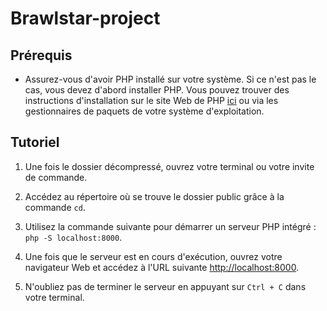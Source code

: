 # Brawlstar-project

## Prérequis
- Assurez-vous d'avoir PHP installé sur votre système. Si ce n'est pas le cas, vous devez d'abord installer PHP. Vous pouvez trouver des instructions d'installation sur le site Web de PHP [ici](https://www.php.net/manual/en/install.php) ou via les gestionnaires de paquets de votre système d'exploitation.

## Tutoriel
1. Une fois le dossier décompressé, ouvrez votre terminal ou votre invite de commande.
  
2. Accédez au répertoire où se trouve le dossier public grâce à la commande `cd`.
  
3. Utilisez la commande suivante pour démarrer un serveur PHP intégré : `php -S localhost:8000`.
  
4. Une fois que le serveur est en cours d'exécution, ouvrez votre navigateur Web et accédez à l'URL suivante [http://localhost:8000](http://localhost:8000).
  
5. N'oubliez pas de terminer le serveur en appuyant sur `Ctrl + C` dans votre terminal.



